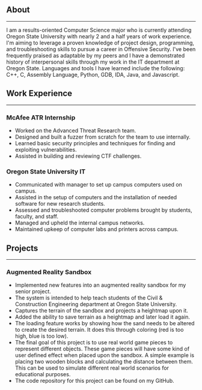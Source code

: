 ## About
---
<p id="main-content">
I am a results-oriented Computer Science major who is currently attending Oregon State University with nearly 2 and a half
years of work experience. I'm aiming to leverage a proven knowledge of project design, programming, and
troubleshooting skills to pursue a career in Offensive Security. I've been frequently praised as
adaptable by my peers and I have a demonstrated history of interpersonal skills through my work in the IT department at Oregon State. Languages and tools I have learned include the following: C++, C, Assembly Language, Python, GDB, IDA, Java, and Javascript.</p>

## Work Experience
---
### McAfee ATR Internship
<ul id="main-content">
  <li>Worked on the Advanced Threat Research team.</li>
  <li>Designed and built a fuzzer from scratch for the team to use internally.</li>
  <li>Learned basic security principles and techniques for finding and exploiting vulnerabilities.</li>
  <li>Assisted in building and reviewing CTF challenges.</li>
</ul>

### Oregon State University IT
<ul id="main-content">
  <li>Communicated with manager to set up campus computers used on campus.</li>
  <li>Assisted in the setup of computers and the installation of needed software for new research students.</li>
  <li>Assessed and troubleshooted computer problems brought by students, faculty, and staff.</li>
  <li>Managed and upheld the internal campus networks.</li>
  <li>Maintained upkeep of computer labs and printers across campus.</li>
</ul>

## Projects
---
### Augmented Reality Sandbox
<ul id="main-content">
  <li>Implemented new features into an augmented reality sandbox for my senior project.</li>
  <li>The system is intended to help teach students of the Civil & Construction Engineering department at Oregon State University.</li>
  <li>Captures the terrain of the sandbox and projects a heightmap upon it.</li>
  <li>Added the ability to save terrain as a heightmap and later load it again.</li>
  <li>The loading feature works by showing how the sand needs to be altered to create the desired terrain. It does this through coloring (red is too high, blue is too low).</li>
  <li>The final goal of this project is to use real world game pieces to represent different objects. These game pieces will have some kind of user defined effect when placed upon the sandbox. A simple example is placing two wooden blocks and calculating the distance between them. This can be used to simulate different real world scenarios for educational purposes.</li>
  <li>The code repository for this project can be found on my GitHub.</li>
</ul>
